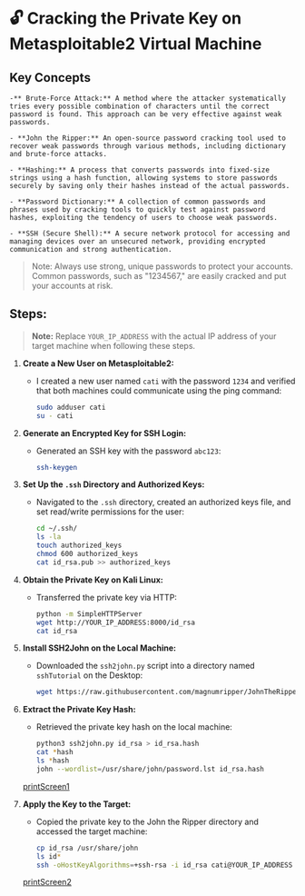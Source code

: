 # 🔓 Cracking the Private Key on Metasploitable2 Virtual Machine

## **Key Concepts**
	-** Brute-Force Attack:** A method where the attacker systematically tries every possible combination of characters until the correct password is found. This approach can be very effective against weak passwords.

	- **John the Ripper:** An open-source password cracking tool used to recover weak passwords through various methods, including dictionary and brute-force attacks.

	- **Hashing:** A process that converts passwords into fixed-size strings using a hash function, allowing systems to store passwords securely by saving only their hashes instead of the actual passwords.

	- **Password Dictionary:** A collection of common passwords and phrases used by cracking tools to quickly test against password hashes, exploiting the tendency of users to choose weak passwords.

	- **SSH (Secure Shell):** A secure network protocol for accessing and managing devices over an unsecured network, providing encrypted communication and strong authentication.


>Note: Always use strong, unique passwords to protect your accounts. Common passwords, such as "1234567," are easily cracked and put your accounts at risk.


## Steps:

> **Note:** Replace `YOUR_IP_ADDRESS` with the actual IP address of your target machine when following these steps.

1. **Create a New User on Metasploitable2:**
   - I created a new user named `cati` with the password `1234` and verified that both machines could communicate using the ping command:
     ```bash
     sudo adduser cati
     su - cati
     ```

2. **Generate an Encrypted Key for SSH Login:**
   - Generated an SSH key with the password `abc123`:
     ```bash
     ssh-keygen
     ```

3. **Set Up the `.ssh` Directory and Authorized Keys:**
   - Navigated to the `.ssh` directory, created an authorized keys file, and set read/write permissions for the user:
     ```bash
     cd ~/.ssh/
     ls -la
     touch authorized_keys
     chmod 600 authorized_keys
     cat id_rsa.pub >> authorized_keys
     ```

4. **Obtain the Private Key on Kali Linux:**
   - Transferred the private key via HTTP:
     ```bash
     python -m SimpleHTTPServer
     wget http://YOUR_IP_ADDRESS:8000/id_rsa
     cat id_rsa
     ```

5. **Install SSH2John on the Local Machine:**
   - Downloaded the `ssh2john.py` script into a directory named `sshTutorial` on the Desktop:
     ```bash
     wget https://raw.githubusercontent.com/magnumripper/JohnTheRipper/bleeding-jumbo/run/ssh2john.py
     ```

6. **Extract the Private Key Hash:**
   - Retrieved the private key hash on the local machine:
     ```bash
     python3 ssh2john.py id_rsa > id_rsa.hash
     cat *hash
     ls *hash
     john --wordlist=/usr/share/john/password.lst id_rsa.hash
     ```
	[printScreen1]()

7. **Apply the Key to the Target:**
   - Copied the private key to the John the Ripper directory and accessed the target machine:
     ```bash
     cp id_rsa /usr/share/john
     ls id*
     ssh -oHostKeyAlgorithms=+ssh-rsa -i id_rsa cati@YOUR_IP_ADDRESS
     ```
	[printScreen2]()
